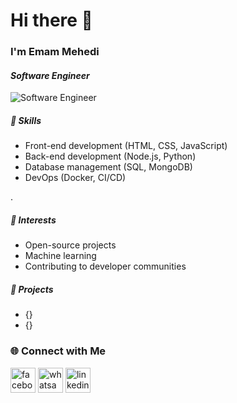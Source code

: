 # Hi there 👋
### I'm **Emam Mehedi**
#### *Software Engineer*
![*Software Engineer*](https://scontent.fdac24-5.fna.fbcdn.net/v/t39.30808-6/415681543_1063067661603953_2148831494490268459_n.jpg?_nc_cat=102&ccb=1-7&_nc_sid=cc71e4&_nc_eui2=AeG8atMlHtWInx0cwRvjaBTRAInaKvA1xOQAidoq8DXE5P-fTE5tiS1p-8Git44lwAvKfbp6X7kC2pQ1hUDrggf8&_nc_ohc=sD56KMXe1zsQ7kNvgFJB5Ts&_nc_ht=scontent.fdac24-5.fna&oh=00_AYDJAS8sfC7BBax2gYjrXFS1YX66lYYPHNZ94jlurGjRPQ&oe=668C5268)

##### 💼 Skills
- Front-end development (HTML, CSS, JavaScript)
- Back-end development (Node.js, Python)
- Database management (SQL, MongoDB)
- DevOps (Docker, CI/CD)

.
##### 🌟 Interests
- Open-source projects
- Machine learning
- Contributing to developer communities

##### 🚀 Projects
- {}
- {}


### 🌐 Connect with Me
[<img src='https://cdn.jsdelivr.net/npm/simple-icons@3.0.1/icons/facebook.svg' alt='facebook' height='40'>](https://www.facebook.com/https://www.facebook.com/emammehedi2003)  [<img src='https://cdn.jsdelivr.net/npm/simple-icons@3.0.1/icons/whatsapp.svg' alt='whatsapp' height='40'>](+8801516540119)  [<img src='https://cdn.jsdelivr.net/npm/simple-icons@3.0.1/icons/linkedin.svg' alt='linkedin' height='40'>](https://www.linkedin.com/in/https://www.linkedin.com/in/emam-mehedi-56a92b317//)  
